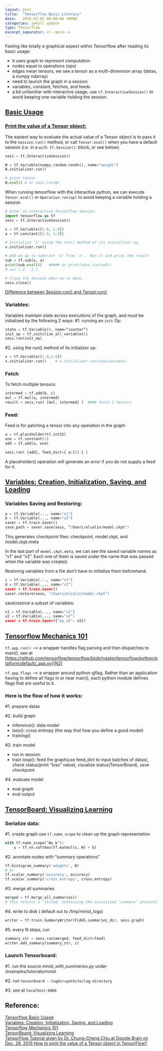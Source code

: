 ```yaml
---
layout: post
title:  "Tensorflow Basic Literacy"
date:   2016-03-02 00:00:00 +0900
categories: jekyll update
type: Tensorflow
excerpt_separator: <!--more-->
---
```

<!--more-->
Feeling like totally a graphical aspect within Tensorflow after reading its basic usage:

- it uses graph to represent computation
- nodes equal to operations (ops)
- edges mean tensors, we see a tensor as a multi-dimension array (datas, a numpy ndarray)
- need to launch the graph in a session
- variables, constant, fetches, and feeds
- a bit unfamiliar with interactive usage, use `tf.InteractiveSession()` to avoid keeping one variable holding the session.

[Basic Usage][R1]
---

### [Print the value of a Tensor object:][R6]
The easiest way to evaluate the actual value of a Tensor object is to pass it to the `Session.run()` method, or call `Tensor.eval()` when you have a default session (i.e. in a `with tf.Session()`: block, or see below).

``` python
sess = tf.InteractiveSession()

W = tf.Variable(numpy.random.randn(), name="weight")
W.initializer.run()

# print tensor
W.eval() # or sess.run(W)
```

When running tensorflow with the interactive python, we can execute `Tensor.eval()` or `Operation.run(op)` to avoid keeping a variable holding a session

``` python
# Enter an interactive TensorFlow Session.
import tensorflow as tf
sess = tf.InteractiveSession()

x = tf.Variable([1.0, 2.0])
a = tf.constant([3.0, 3.0])

# Initialize 'x' using the run() method of its initializer op.
x.initializer.run()

# Add an op to subtract 'a' from 'x'.  Run it and print the result
sub = tf.sub(x, a)
print(sub.eval())   ##### or print(sess.run(sub))
# ==> [-2. -1.]

# Close the Session when we're done.
sess.close()
```

[Difference between Session.run() and Tensor.run()][N1]

### Variables:
Variables maintain state across executions of the graph, and must be initialized by the following 2 ways:
#1. running an `init` Op:

``` python
state = tf.Variable(0, name=“counter”)
init_op = tf.initilize_all_variables()
sess.run(init_op)
```
#2. using the run() method of its initializer op:

``` python
x = tf.Variable([1.0,2.0])
x.initializer.run()    # x.initializer.run(session=sess)
```

### Fetch
To fetch multiple tensors:

``` python
intermed = tf.add(b, c)
mul = tf.mul(a, intermed)
result = sess.run( [mul, intermed] )  #### fetch 2 tensors
```

### Feed:
Feed is for patching a tensor into any operation in the graph

``` python
a = tf.placeholder(tf.int32)
one = tf.constant(1)
add = tf.add(a, one)

sess.run( [add], feed_dict={ a:[5] } )
```
A placeholder() operation will generate an error if you do not supply a feed for it.

[Variables: Creation, Initialization, Saving, and Loading][R2]
---

### Variables Saving and Restoring:

``` python
a = tf.Variable(..., name="v1")
b = tf.Variable(..., name="v2")
saver = tf.train.Saver()
save_path = saver.save(sess, “/Users/elsalin/model.ckpt")
```
This generates checkpoint files: checkpoint, model.ckpt, and model.ckpt.meta

In the last part of `model.ckpt.meta`, we can see the saved variable names as “v1” and “v2”. Each one of them is saved under the name that was passed when the variable was created.

Restoring variables from a file don't have to initialize them beforehand.

``` python
c = tf.Variable(..., name="v1")
d = tf.Variable(..., name="v2”)
saver = tf.train.Saver()
saver.restore(sess, "/Users/elsalin/model.ckpt”)
```
save\restroe a subset of variables:

``` python
v1 = tf.Variable(..., name="v1")
v2 = tf.Variable(..., name="v2”)
saver = tf.train.Saver({"my_v2": v2})
```

[Tensorflow Mechanics 101][R3]
---

`tf.app.run()` —> a wrapper handles flag parsing and then dispatches to main(). see at [https://github.com/tensorflow/tensorflow/blob/master/tensorflow/python/platform/default/_app.py][N2]

`tf.app.flags` —> a wrapper around python-gflag. Rather than an application having to define all flags in or near main(), each python module defines flags that are useful to it.

### Here is the flow of how it works:

#1. prepare datas

#2. build graph

- inference(): data model
- loss(): cross entropy (the way that how you define a good model)
- training()

#3. train model

- run in session
- train loop(): feed the graph(use feed_dict to input batches of datas), check status(print “loss” value), visualize status(TensorBoard), save checkpoint

#4. evaluate model

- eval graph
- eval output

[TensorBoard: Visualizing Learning][R4]
---

### Serialize data:
#1. create graph
use `tf.name_scope` to clean up the graph representation

``` python
with tf.name_scope(‘Wx_b’):
    y = tf.nn.softmax(tf.matmul(x, W) + b)
```
#2. annotate nodes with “summary operations”

``` python
tf.histogram_summary('weights', W)
# or
tf.scalar_summary('accuracy', accuracy)
tf.scalar_summary('cross entropy', cross_entropy)
```
#3. merge all summaries

``` python
merged = tf.merge_all_summaries()
# this returns a ‘string’ containing the serialized ‘summary’ protocol buffer.
```
#4. write to disk ( default out to /tmp/mnist_logs)

``` python
writer = tf.train.SummaryWriter(FLAGS.summaries_dir, sess.graph)
```
#5. every N steps, run

``` python
summary_str = sess.run(merged, feed_dict=feed)
writer.add_summary(summary_str, i)
```

### Launch Tensorboard:
#1. run the source _mnist_with_summaries.py_ under /examples/tutorials/mnist

#2. run `tensorboard --logdir=path/to/log-directory`

#3. see at `localhost:6006`

Reference:
---
[Tensorflow Basic Usage][R1]<br />
[Variables: Creation, Initialization, Saving, and Loading][R2]<br />
[Tensorflow Mechanics 101][R3]<br />
[TensorBoard: Visualizing Learning][R4]<br />
[TensorFlow Tutorial given by Dr. Chung-Cheng Chiu at Google Brain on Dec. 29, 2015 ][R5]
[How to print the value of a Tensor object in TensorFlow?][R6]

[R1]: https://www.tensorflow.org/versions/r0.7/get_started/basic_usage.html
[R2]: https://github.com/tensorflow/tensorflow/blob/master/tensorflow/g3doc/how_tos/variables/index.md
[R3]: https://github.com/tensorflow/tensorflow/blob/master/tensorflow/g3doc/tutorials/mnist/tf/index.md
[R4]: https://github.com/tensorflow/tensorflow/blob/master/tensorflow/g3doc/how_tos/summaries_and_tensorboard/index.md
[R5]: http://www.slideshare.net/tw_dsconf/tensorflow-tutorial
[R6]: http://stackoverflow.com/questions/33633370/how-to-print-the-value-of-a-tensor-object-in-tensorflow
[N1]: http://stackoverflow.com/questions/33610685/in-tensorflow-what-is-the-difference-between-session-run-and-tensor-eval
[N2]: https://github.com/tensorflow/tensorflow/blob/master/tensorflow/python/platform/default/_app.py

